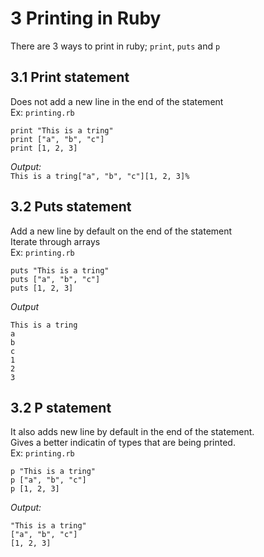# 3 Printing in Ruby  
There are 3 ways to print in ruby; `print`, `puts` and `p`

## 3.1 Print statement
Does not add a new line in the end of the statement  
Ex: `printing.rb`  

```
print "This is a tring"
print ["a", "b", "c"]
print [1, 2, 3]
```
*Output:*  
`This is a tring["a", "b", "c"][1, 2, 3]%`  


## 3.2 Puts statement
Add a new line by default on the end of the statement  
Iterate through arrays   
Ex: `printing.rb`
```
puts "This is a tring"
puts ["a", "b", "c"]
puts [1, 2, 3]
```
*Output*
```
This is a tring
a
b
c
1
2
3
``` 

## 3.2 P statement
It also adds new line by default in the end of the statement.  
Gives a better indicatin of types that are being printed.  
Ex: `printing.rb`  

```
p "This is a tring"
p ["a", "b", "c"]
p [1, 2, 3]
```  

*Output:*  
```
"This is a tring"  
["a", "b", "c"]  
[1, 2, 3]
```
